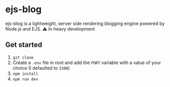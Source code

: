 # ejs-blog

ejs-blog is a lightweight, server side rendering blogging engine powered by Node.js and EJS.
⚠️ In heavy development

## Get started

1. `git clone`
2. Create a `.env` file in root and add the `PORT` variable with a value of your choice (I defaulted to `3300`)
3. `npm install`
4. `npm run dev`
